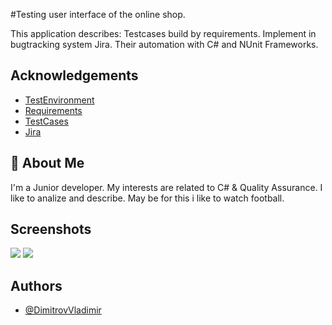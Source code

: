 #Testing user interface of the online shop.

This application describes:
Testcases build by requirements.
Implement in bugtracking system Jira. 
Their automation with C# and NUnit Frameworks.



## Acknowledgements

 - [TestЕnvironment](https://shop.demoqa.com/)
 - [Requirements](https://github.com/DimitrovVladimir/UIShopTest/blob/master/UIShop/Requirements/Requirements.docx)
 - [TestCases](https://github.com/DimitrovVladimir/UIShopTest/blob/master/UIShop/Requirements/TestCaseManagement.xlsx)
 - [Jira](https://jirovqa.atlassian.net/jira/your-work)


## 🚀 About Me
I'm a Junior developer.
My interests are related to C# & Quality Assurance.
I like to analize and describe.
May be for this i like to watch football.



## Screenshots

![](https://github.com/DimitrovVladimir/UIShopTest/Requirements/ScreenShots/Requirements/ScreenShots/Homepage.png)
![](https://github.com/DimitrovVladimir/UIShopTest/Requirements/ScreenShots/ProductPage.png)


## Authors

- [@DimitrovVladimir](https://github.com/DimitrovVladimir)
